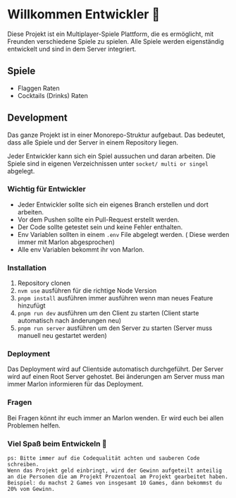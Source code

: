 # Willkommen Entwickler 🚀

Diese Projekt ist ein Multiplayer-Spiele Plattform, die es ermöglicht, mit Freunden verschiedene Spiele zu spielen.
Alle Spiele werden eigenständig entwickelt und sind in dem Server integriert.

## Spiele

- Flaggen Raten
- Cocktails (Drinks) Raten

## Development

Das ganze Projekt ist in einer Monorepo-Struktur aufgebaut. Das bedeutet, dass alle Spiele
und der Server in einem Repository liegen.

Jeder Entwickler kann sich ein Spiel aussuchen und daran arbeiten. Die Spiele sind in eigenen
Verzeichnissen unter `socket/ multi or singel` abgelegt.

### Wichtig für Entwickler

- Jeder Entwickler sollte sich ein eigenes Branch erstellen und dort arbeiten.
- Vor dem Pushen sollte ein Pull-Request erstellt werden.
- Der Code sollte getestet sein und keine Fehler enthalten.
- Env Variablen sollten in einem `.env` File abgelegt werden. ( Diese werden immer mit Marlon abgesprochen)
- Alle env Variablen bekommt ihr von Marlon.

### Installation

1. Repository clonen
2. `nvm use` ausführen für die richtige Node Version
3. `pnpm install` ausführen immer ausführen wenn man neues Feature hinzufügt
4. `pnpm run dev` ausführen um den Client zu starten (Client starte automatisch nach änderungen neu)
5. `pnpm run server` ausführen um den Server zu starten (Server muss manuell neu gestartet werden)

### Deployment

Das Deployment wird auf Clientside automatisch durchgeführt. Der Server wird auf einen Root Server gehostet.
Bei änderungen am Server muss man immer Marlon informieren für das Deployment.

### Fragen

Bei Fragen könnt ihr euch immer an Marlon wenden. Er wird euch bei allen Problemen helfen.

### Viel Spaß beim Entwickeln 🚀

```
ps: Bitte immer auf die Codequalität achten und sauberen Code schreiben.
Wenn das Projekt geld einbringt, wird der Gewinn aufgeteilt anteilig an die Personen die am Projekt Prozentoal am Projekt gearbeitet haben. Beispiel: du machst 2 Games von insgesamt 10 Games, dann bekommst du 20% vom Gewinn.
```
